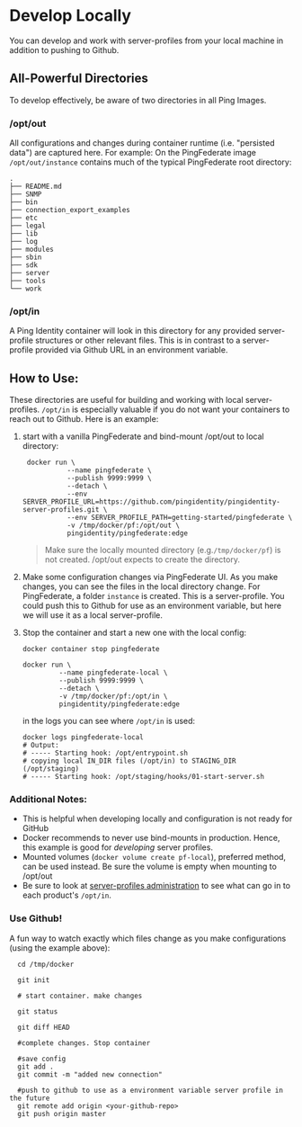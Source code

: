 # Develop Locally

You can develop and work with server-profiles from your local machine in addition to pushing to Github.

## All-Powerful Directories

To develop effectively, be aware of two directories in all Ping Images.

### /opt/out

All configurations and changes during container runtime \(i.e. "persisted data"\) are captured here. For example: On the PingFederate image `/opt/out/instance` contains much of the typical PingFederate root directory:

```text
.
├── README.md
├── SNMP
├── bin
├── connection_export_examples
├── etc
├── legal
├── lib
├── log
├── modules
├── sbin
├── sdk
├── server
├── tools
└── work
```

### /opt/in

A Ping Identity container will look in this directory for any provided server-profile structures or other relevant files. This is in contrast to a server-profile provided via Github URL in an environment variable.

## How to Use:

These directories are useful for building and working with local server-profiles. `/opt/in` is especially valuable if you do not want your containers to reach out to Github. Here is an example:

1. start with a vanilla PingFederate and bind-mount /opt/out to local directory:

   ```text
    docker run \
              --name pingfederate \
              --publish 9999:9999 \
              --detach \
              --env SERVER_PROFILE_URL=https://github.com/pingidentity/pingidentity-server-profiles.git \
              --env SERVER_PROFILE_PATH=getting-started/pingfederate \
              -v /tmp/docker/pf:/opt/out \
              pingidentity/pingfederate:edge
   ```

   > Make sure the locally mounted directory \(e.g.`/tmp/docker/pf`\) is not created. /opt/out expects to create the directory.

2. Make some configuration changes via PingFederate UI. As you make changes, you can see the files in the local directory change. For PingFederate, a folder `instance` is created. This is a server-profile. You could push this to Github for use as an environment variable, but here we will use it as a local server-profile.
3. Stop the container and start a new one with the local config:

   ```text
   docker container stop pingfederate

   docker run \
            --name pingfederate-local \
            --publish 9999:9999 \
            --detach \
            -v /tmp/docker/pf:/opt/in \
            pingidentity/pingfederate:edge
   ```

   in the logs you can see where `/opt/in` is used:

   ```text
   docker logs pingfederate-local
   # Output:
   # ----- Starting hook: /opt/entrypoint.sh
   # copying local IN_DIR files (/opt/in) to STAGING_DIR (/opt/staging)
   # ----- Starting hook: /opt/staging/hooks/01-start-server.sh
   ```

### Additional Notes:

* This is helpful when developing locally and configuration is not ready for GitHub
* Docker recommends to never use bind-mounts in production. Hence, this example is good for _developing_ server profiles. 
* Mounted volumes \(`docker volume create pf-local`\), preferred method, can be used instead. Be sure the volume is empty when mounting to /opt/out
* Be sure to look at [server-profiles administration](administration.md) to see what can go in to each product's `/opt/in`. 

### Use Github!

A fun way to watch exactly which files change as you make configurations \(using the example above\):

```text
  cd /tmp/docker

  git init

  # start container. make changes

  git status

  git diff HEAD

  #complete changes. Stop container

  #save config
  git add .
  git commit -m "added new connection"

  #push to github to use as a environment variable server profile in the future
  git remote add origin <your-github-repo>
  git push origin master
```


